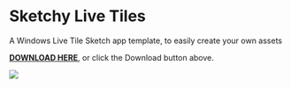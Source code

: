# Sketchy Live Tiles
A Windows Live Tile Sketch app template, to easily create your own assets

[**DOWNLOAD HERE**](https://github.com/jaminroe/sketchy-live-tiles/raw/master/Windows%20Tile%20Icon%20Template.sketch), or click the Download button above.

![](https://github.com/jaminroe/sketchy-live-tiles/blob/master/readme-images/Windows%20Live%20Tile%20Sketch%20Template.gif)
